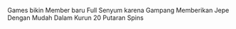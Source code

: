 Games bikin Member baru Full Senyum karena Gampang Memberikan Jepe Dengan Mudah Dalam Kurun 20 Putaran Spins

